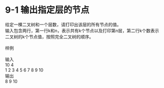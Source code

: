 # 9-1 输出指定层的节点

给定一棵二叉树和一个层数，请打印出该层的所有节点的值。
<br>输入包含两行，第一行k和n，表示共有k个节点以及打印第n层，第二行k个数表示二叉树的k个节点值，按照完全二叉树的顺序。</br>
<br>样例</br>
<br>输入
<br>10 4
<br>1 2 3 4 5 6 7 8 9 10
<br>输出
<br>8 9 10

